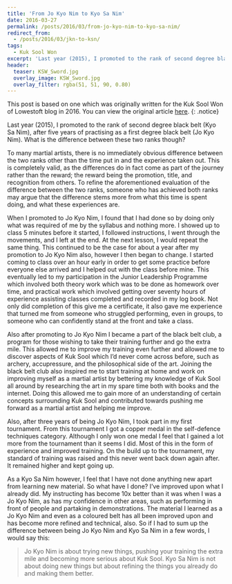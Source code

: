 ```yaml
---
title: 'From Jo Kyo Nim to Kyo Sa Nim'
date: 2016-03-27
permalink: /posts/2016/03/from-jo-kyo-nim-to-kyo-sa-nim/
redirect_from:
  - /posts/2016/03/jkn-to-ksn/
tags:
  - Kuk Sool Won
excerpt: 'Last year (2015), I promoted to the rank of second degree black belt (Kyo Sa Nim), after five years of practising as a first degree black belt (Jo Kyo Nim). What is the difference between these two ranks though?'
header:
  teaser: KSW_Sword.jpg
  overlay_image: KSW_Sword.jpg
  overlay_filter: rgba(51, 51, 90, 0.80)
---
```

This post is based on one which was originally written for the Kuk Sool Won of Lowestoft blog in 2016. You can view the original article [here](https://kuksoolwonlowestoft.co.uk/from-jo-kyo-nim-to-kyo-sa-nim/).
{: .notice}

Last year (2015), I promoted to the rank of second degree black belt (Kyo Sa Nim), after five years of practising as a first degree black belt (Jo Kyo Nim). What is the difference between these two ranks though?

To many martial artists, there is no immediately obvious difference between the two ranks other than the time put in and the experience taken out. This is completely valid, as the differences do in fact come as part of the journey rather than the reward; the reward being the promotion, title, and recognition from others. To refine the aforementioned evaluation of the difference between the two ranks, someone who has achieved both ranks may argue that the difference stems more from what this time is spent doing, and what these experiences are. 

When I promoted to Jo Kyo Nim, I found that I had done so by doing only what was required of me by the syllabus and nothing more. I showed up to class 5 minutes before it started, I followed instructions, I went through the movements, and I left at the end. At the next lesson, I would repeat the same thing. This continued to be the case for about a year after my promotion to Jo Kyo Nim also, however I then began to change. I started coming to class over an hour early in order to get some practice before everyone else arrived and I helped out with the class before mine. This eventually led to my participation in the Junior Leadership Programme which involved both theory work which was to be done as homework over time, and practical work which involved getting over seventy hours of experience assisting classes completed and recorded in my log book. Not only did completion of this give me a certificate, it also gave me experience that turned me from someone who struggled performing, even in groups, to someone who can confidently stand at the front and take a class.

Also after promoting to Jo Kyo Nim I became a part of the black belt club, a program for those wishing to take their training further and go the extra mile. This allowed me to improve my training even further and allowed me to discover aspects of Kuk Sool which I’d never come across before, such as archery, accupressure, and the philosophical side of the art. Joining the black belt club also inspired me to start training at home and work on improving myself as a martial artist by bettering my knowledge of Kuk Sool all around by researching the art in my spare time both with books and the internet. Doing this allowed me to gain more of an understanding of certain concepts surrounding Kuk Sool and contributed towards pushing me forward as a martial artist and helping me improve.

Also, after three years of being Jo Kyo Nim, I took part in my first tournament. From this tournament I got a copper medal in the self-defence techniques category. Although I only won one medal I feel that I gained a lot more from the tournament than it seems I did. Most of this in the form of experience and improved training. On the build up to the tournament, my standard of training was raised and this never went back down again after. It remained higher and kept going up.

As a Kyo Sa Nim however, I feel that I have not done anything new apart from learning new material. So what have I done? I’ve improved upon what I already did. My instructing has become 10x better than it was when I was a Jo Kyo Nim, as has my confidence in other areas, such as performing in front of people and partaking in demonstrations. The material I learned as a Jo Kyo Nim and even as a coloured belt has all been improved upon and has become more refined and technical, also. So if I had to sum up the difference between being Jo Kyo Nim and Kyo Sa Nim in a few words, I would say this:

> Jo Kyo Nim is about trying new things, pushing your training the extra mile and becoming more serious about Kuk Sool. Kyo Sa Nim is not about doing new things but about refining the things you already do and making them better.